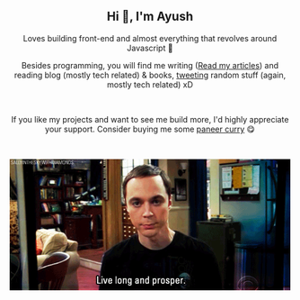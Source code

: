 ﻿<h2 align="center">Hi 👋, I'm Ayush</h2>
<p align="center">Loves building front-end and almost everything that revolves around Javascript 💛</p>

<p align="center">Besides programming, you will find me writing (<a href="https://www.ayushsaini.com/blog">Read my articles</a>) and reading blog (mostly tech related) & books, <a href="https://www.twitter.com/AyushCodes">tweeting</a> random stuff (again, mostly tech related) xD</p>

&nbsp;

<p align="center">If you like my projects and want to see me build more, I'd highly appreciate your support. Consider buying me some <a href="https://buymeacoffee.com/ayushsaini">paneer curry</a> 😋</p>

&nbsp;

<p align="center">
<img src="https://raw.githubusercontent.com/AyushSaini00/AyushSaini00/master/images/tbbt.gif" alt="live long and prosper.">
</p>
